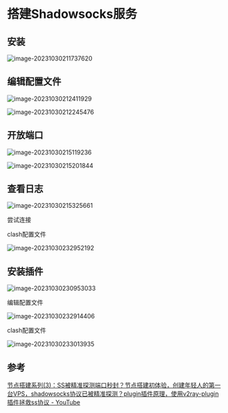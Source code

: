 # 搭建Shadowsocks服务



## 安装

![image-20231030211737620](C:\Users\lenovo\Desktop\md\markdown\imgs\shadowsockets\image-20231030211737620.png)

## 编辑配置文件

![image-20231030212411929](C:\Users\lenovo\Desktop\md\markdown\imgs\shadowsockets\image-20231030212411929.png)

![image-20231030212245476](C:\Users\lenovo\Desktop\md\markdown\imgs\shadowsockets\image-20231030212245476.png)

## 开放端口

![image-20231030215119236](C:\Users\lenovo\Desktop\md\markdown\imgs\shadowsockets\image-20231030215119236.png)

![image-20231030215201844](C:\Users\lenovo\Desktop\md\markdown\imgs\shadowsockets\image-20231030215201844.png)

## 查看日志

![image-20231030215325661](C:\Users\lenovo\Desktop\md\markdown\imgs\shadowsockets\image-20231030215325661.png)

尝试连接

clash配置文件

![image-20231030232952192](C:\Users\lenovo\Desktop\md\markdown\imgs\shadowsockets\image-20231030232952192.png)

## 安装插件

![image-20231030230953033](C:\Users\lenovo\Desktop\md\markdown\imgs\shadowsockets\image-20231030230953033.png)

编辑配置文件

![image-20231030232914406](C:\Users\lenovo\Desktop\md\markdown\imgs\shadowsockets\image-20231030232914406.png)

clash配置文件

![image-20231030233013935](C:\Users\lenovo\Desktop\md\markdown\imgs\shadowsockets\image-20231030233013935.png)

## 参考

[节点搭建系列(3)：SS被精准探测端口秒封？节点搭建初体验，创建年轻人的第一台VPS，shadowsocks协议已被精准探测？plugin插件原理，使用v2ray-plugin插件拯救ss协议 - YouTube](https://www.youtube.com/watch?v=3ivwonJuqyI)